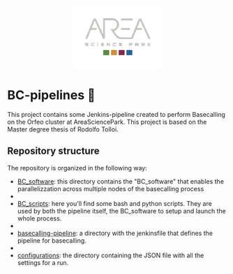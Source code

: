 
<p align="center">
  <img src="docs/assets/logo-area.png" alt="Area logo" width="200"/>
</p>

# BC-pipelines 🧬
This project contains some Jenkins-pipeline created to perform Basecalling on the Orfeo cluster at AreaSciencePark. This project is based on the Master degree thesis of Rodolfo Tolloi.

## Repository structure
The repository is organized in the following way:  
- [BC_software](BC_software.md): this directory contains the "BC_software" that enables the parallelizzation across multiple nodes of the basecalling process
- 
- [BC_scripts](BC_scripts.md): here you'll find some bash and python scripts. They are used by both the pipeline itself, the BC_software to setup and launch the whole process.
- 
- [basecalling-pipeline](Basecalling-pipeline.md): a directory with the jenkinsfile that defines the pipeline for basecalling.
- 
- [configurations](Configuration.md): the directory containing the JSON file with all the settings for a run.